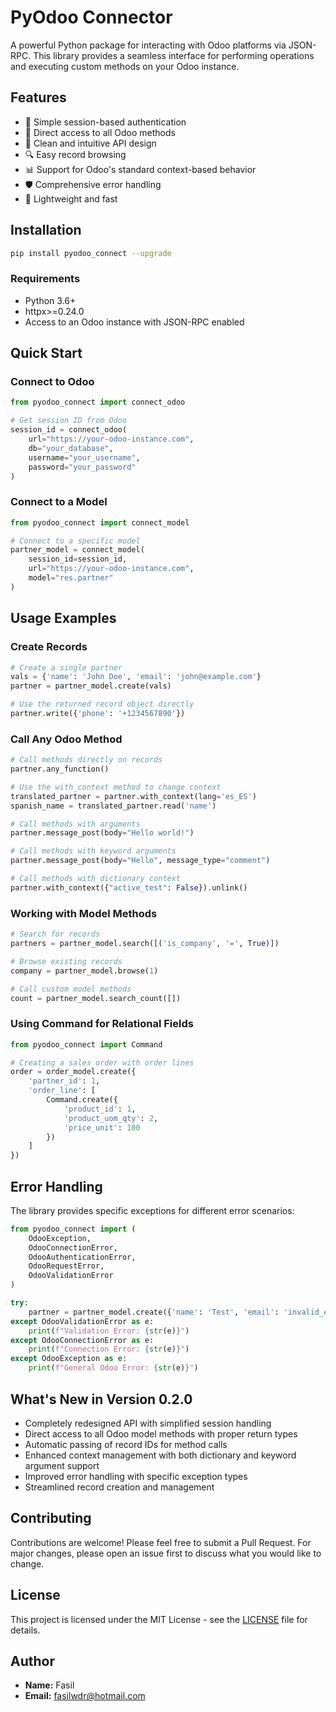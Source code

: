 # PyOdoo Connector

A powerful Python package for interacting with Odoo platforms via JSON-RPC. This library provides a seamless interface for performing operations and executing custom methods on your Odoo instance.

## Features

- 🔐 Simple session-based authentication
- 📝 Direct access to all Odoo methods
- 🎯 Clean and intuitive API design
- 🔍 Easy record browsing
- 📊 Support for Odoo's standard context-based behavior
- 🛡️ Comprehensive error handling
- 🚀 Lightweight and fast

## Installation

```bash
pip install pyodoo_connect --upgrade
```

### Requirements
- Python 3.6+
- httpx>=0.24.0
- Access to an Odoo instance with JSON-RPC enabled

## Quick Start

### Connect to Odoo

```python
from pyodoo_connect import connect_odoo

# Get session ID from Odoo
session_id = connect_odoo(
    url="https://your-odoo-instance.com",
    db="your_database",
    username="your_username",
    password="your_password"
)
```

### Connect to a Model

```python
from pyodoo_connect import connect_model

# Connect to a specific model
partner_model = connect_model(
    session_id=session_id,
    url="https://your-odoo-instance.com",
    model="res.partner"
)
```

## Usage Examples

### Create Records

```python
# Create a single partner
vals = {'name': 'John Doe', 'email': 'john@example.com'}
partner = partner_model.create(vals)

# Use the returned record object directly
partner.write({'phone': '+1234567890'})
```

### Call Any Odoo Method

```python
# Call methods directly on records
partner.any_function()

# Use the with_context method to change context
translated_partner = partner.with_context(lang='es_ES')
spanish_name = translated_partner.read('name')

# Call methods with arguments
partner.message_post(body="Hello world!")

# Call methods with keyword arguments
partner.message_post(body="Hello", message_type="comment")

# Call methods with dictionary context
partner.with_context({"active_test": False}).unlink()
```

### Working with Model Methods

```python
# Search for records
partners = partner_model.search([('is_company', '=', True)])

# Browse existing records
company = partner_model.browse(1)

# Call custom model methods
count = partner_model.search_count([])
```

### Using Command for Relational Fields

```python
from pyodoo_connect import Command

# Creating a sales order with order lines
order = order_model.create({
    'partner_id': 1,
    'order_line': [
        Command.create({
            'product_id': 1,
            'product_uom_qty': 2,
            'price_unit': 100
        })
    ]
})
```

## Error Handling

The library provides specific exceptions for different error scenarios:

```python
from pyodoo_connect import (
    OdooException,
    OdooConnectionError,
    OdooAuthenticationError,
    OdooRequestError,
    OdooValidationError
)

try:
    partner = partner_model.create({'name': 'Test', 'email': 'invalid_email'})
except OdooValidationError as e:
    print(f"Validation Error: {str(e)}")
except OdooConnectionError as e:
    print(f"Connection Error: {str(e)}")
except OdooException as e:
    print(f"General Odoo Error: {str(e)}")
```

## What's New in Version 0.2.0

- Completely redesigned API with simplified session handling
- Direct access to all Odoo model methods with proper return types
- Automatic passing of record IDs for method calls
- Enhanced context management with both dictionary and keyword argument support
- Improved error handling with specific exception types
- Streamlined record creation and management

## Contributing

Contributions are welcome! Please feel free to submit a Pull Request. For major changes, please open an issue first to discuss what you would like to change.

## License

This project is licensed under the MIT License - see the [LICENSE](LICENSE) file for details.

## Author

- **Name:** Fasil
- **Email:** fasilwdr@hotmail.com